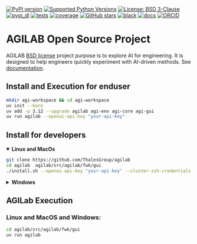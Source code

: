 [![PyPI version](https://img.shields.io/pypi/v/agilab.svg?color=informational)](https://pypi.org/project/agilab)
[![Supported Python Versions](https://img.shields.io/pypi/pyversions/agilab.svg)](https://pypi.org/project/agilab/)
[![License: BSD 3-Clause](https://img.shields.io/badge/License-BSD%203--Clause-blue.svg)](https://opensource.org/licenses/BSD-3-Clause)
[![pypi_dl](https://img.shields.io/pypi/dm/agilab)]()
[![tests](https://thalesgroup.github.io/agilab/tests.svg)](https://thalesgroup.github.io/agilab/tests.svg)
[![coverage](https://thalesgroup.github.io/agilab/coverage.svg)](https://thalesgroup.github.io/agilab/coverage.svg)
[![GitHub stars](https://img.shields.io/github/stars/ThalesGroup/agilab.svg)](https://github.com/ThalesGroup/agilab)
[![black](https://img.shields.io/badge/code%20style-black-000000.svg)]()
[![docs](https://img.shields.io/badge/docs-online-brightgreen.svg)](https://thalesgroup.github.io/agilab)
[![ORCID](https://img.shields.io/badge/ORCID-0009--0003--5375--368X-A6CE39?logo=orcid)](https://orcid.org/0009-0003-5375-368X)


# AGILAB Open Source Project

AGILAB [BSD license](https://github.com/ThalesGroup/agilab/blob/main/LICENSE) project purpose is to explore AI for engineering. It is designed to help engineers quickly experiment with AI-driven methods.
See [documentation](https://thalesgroup.github.io/agilab).

## Install and Execution for enduser

```bash
mkdir agi-workspace && cd agi-workspace
uv init --bare
uv add -p 3.12 --upgrade agilab agi-env agi-core agi-gui
uv run agilab --openai-api-key "your-api-key"
```

## Install for developers

<details open> 
<summary>
    <strong> Linux and MacOs </strong>
</summary>

```bash
git clone https://github.com/ThalesGroup/agilab
cd agilab  agilab/src/agilab/fwk/gui
./install.sh --openai-api-key "your-api-key" --cluster-ssh-credentials "username:[password]"
```
</details>

<details> 
<summary>
    <strong>Windows</strong>
</summary>

```powershell
unzip agilab.zip
cd agilab/src/agilab/fwk/gui
powershell.exe -ExecutionPolicy Bypass -File .\install.ps1 --openai-api-key "your-api-key"
```
</details>

## AGILab Execution

### Linux and MacOS and Windows:

```bash
cd agilab/src/agilab/fwk/gui
uv run agilab
```